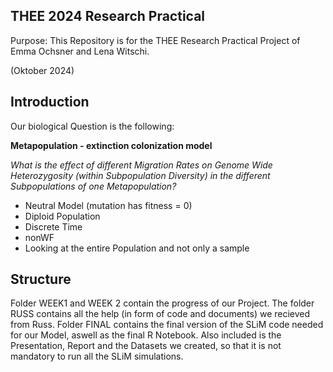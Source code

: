 **THEE 2024 Research Practical**
--------------------------------------------------------------------------------------------------------------------
Purpose: This Repository is for the THEE Research Practical Project of Emma Ochsner and Lena Witschi. 

(Oktober 2024)


**Introduction**
--------------------------------------------------------------------------------------------------------------------
Our biological Question is the following: 

**Metapopulation - extinction colonization model**

*What is the effect of different Migration Rates on Genome Wide Heterozygosity (within Subpopulation Diversity) in the different Subpopulations of one Metapopulation?*

- Neutral Model (mutation has fitness = 0)
- Diploid Population
- Discrete Time
- nonWF
- Looking at the entire Population and not only a sample

**Structure**
--------------------------------------------------------------------------------------------------------------------
Folder WEEK1 and WEEK 2 contain the progress of our Project. The folder RUSS contains all the help (in form of code and documents) we recieved from Russ. 
Folder FINAL contains the final version of the SLiM code needed for our Model, aswell as the final R Notebook. Also included is the Presentation, Report and the Datasets we created, so that it is not mandatory to run all the SLiM simulations. 


  
  
